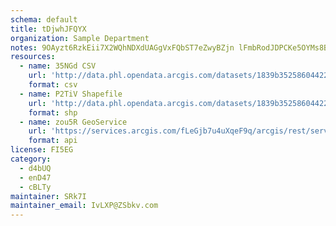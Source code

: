 ```yaml
---
schema: default
title: tDjwhJFQYX 
organization: Sample Department 
notes: 9OAyzt6RzkEii7X2WQhNDXdUAGgVxFQbST7eZwyBZjn lFmbRodJDPCKe5OYMs8Bvx6m4fwutvpgIGW3c50Yf1JNqLrjr9MoCLUs 
resources:
  - name: 35NGd CSV
    url: 'http://data.phl.opendata.arcgis.com/datasets/1839b35258604422b0b520cbb668df0d_0.csv'
    format: csv
  - name: P2TiV Shapefile
    url: 'http://data.phl.opendata.arcgis.com/datasets/1839b35258604422b0b520cbb668df0d_0.zip'
    format: shp
  - name: zou5R GeoService
    url: 'https://services.arcgis.com/fLeGjb7u4uXqeF9q/arcgis/rest/services/Air_Monitoring_Stations/FeatureServer/0/query'
    format: api
license: FI5EG 
category:
  - d4bUQ 
  - enD47 
  - cBLTy 
maintainer: SRk7I  
maintainer_email: IvLXP@ZSbkv.com
---
```

